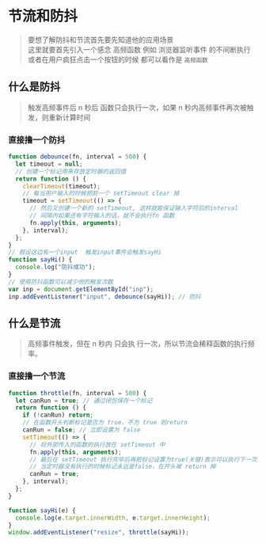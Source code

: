 # 节流和防抖

> 要想了解防抖和节流首先要先知道他的应用场景  
> 这里就要首先引入一个感念 <span class="cor-da">高频函数</span>
> 例如 <span class="cor-tip">浏览器监听事件</span> 的不间断执行  
> 或者在用户疯狂点击一个按钮的时候
> 都可以看作是 `高频函数`

## 什么是防抖

> 触发高频事件后 <span class="cor-wa">n 秒后</span> 函数只会执行一次，如果 n 秒内高频事件再次被触发，则重新计算时间

### 直接撸一个防抖

```javascript
function debounce(fn, interval = 500) {
  let timeout = null;
  // 创建一个标记用来存放定时器的返回值
  return function () {
    clearTimeout(timeout);
    // 每当用户输入的时候把前一个 setTimeout clear 掉
    timeout = setTimeout(() => {
      // 然后又创建一个新的 setTimeout, 这样就能保证输入字符后的interval
      // 间隔内如果还有字符输入的话，就不会执行fn 函数
      fn.apply(this, arguments);
    }, interval);
  };
}
// 假设这边有一个input  触发input事件会触发sayHi
function sayHi() {
  console.log("防抖成功");
}
// 使用防抖函数可以减少他的触发次数
var inp = document.getElementById("inp");
inp.addEventListener("input", debounce(sayHi)); // 防抖
```

## 什么是节流

> 高频事件触发，但在 <span class="cor-wa">n 秒内</span> 只会执 行一次，所以节流会稀释函数的执行频率。

### 直接撸一个节流

```javascript
function throttle(fn, interval = 500) {
  let canRun = true; // 通过闭包保存一个标记
  return function () {
    if (!canRun) return;
    // 在函数开头判断标记是否为 true，不为 true 则return
    canRun = false; // 立即设置为 false
    setTimeout(() => {
      // 将外部传入的函数的执行放在 setTimeout 中
      fn.apply(this, arguments);
      // 最后在 setTimeout 执行完毕后再把标记设置为true(关键)表示可以执行下一次循环了。
      // 当定时器没有执行的时候标记永远是false，在开头被 return 掉
      canRun = true;
    }, interval);
  };
}

function sayHi(e) {
  console.log(e.target.innerWidth, e.target.innerHeight);
}
window.addEventListener("resize", throttle(sayHi));
```
